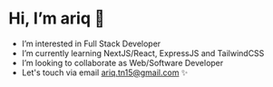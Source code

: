 # Hi, I’m ariq 👋
- I’m interested in Full Stack Developer 
- I’m currently learning NextJS/React, ExpressJS and TailwindCSS
- I’m looking to collaborate as Web/Software Developer
- Let's touch via email ariq.tn15@gmail.com ✨

<!---
ariqtb/ariqtb is a ✨ special ✨ repository because its `README.md` (this file) appears on your GitHub profile.
You can click the Preview link to take a look at your changes.
--->
